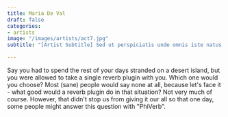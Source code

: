 ```yaml
---
title: Maria De Val
draft: false
categories:
- artists
image: "/images/artists/act7.jpg"
subtitle: "[Artist Subtitle] Sed ut perspiciatis unde omnis iste natus error sit voluptatem accusantium doloremque laudantium."

---
```


Say you had to spend the rest of your days stranded on a desert island, but you were allowed to take a single reverb plugin with you. Which one would you choose? Most (sane) people would say none at all, because let's face it - what good would a reverb plugin do in that situation? Not very much of course. However, that didn't stop us from giving it our all so that one day, some people might answer this question with "PhiVerb".
